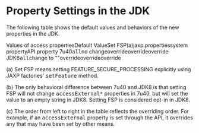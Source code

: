 
# Property Settings in the JDK


The following table shows the default values and behaviors of the new properties in the JDK.
<th id="h1">Values of access properties</th><th id="h2">Default Value</th><th id="h3">Set FSP(a)</th><th id="h4">jaxp.properties</th><th id="h5">system property</th><th id="h6">API property</th>
<td headers="h1">7u40</td><td headers="h2"><tt>all</tt></td><td headers="h3">no change</td><td headers="h4">override</td><td headers="h5">override</td><td headers="h6">override</td>
<td headers="h1">JDK8</td><td headers="h2"><tt>all</tt></td><td headers="h3">change to ""</td><td headers="h4">override</td><td headers="h5">override</td><td headers="h6">override</td>

(a) Set FSP means setting FEATURE_SECURE_PROCESSING explicitly using JAXP factories' <tt>setFeature</tt> method.

(b) The only behavioral difference between 7u40 and JDK8 is that setting FSP will not change <tt>accessExternal*</tt> properties in 7u40, but will set the value to an empty string in JDK8. Setting FSP is considered opt-in in JDK8.

(c) The order from left to right in the table reflects the overriding order. For example, if an <tt>accessExternal</tt> property is set through the API, it overrides any that may have been set by other means.
